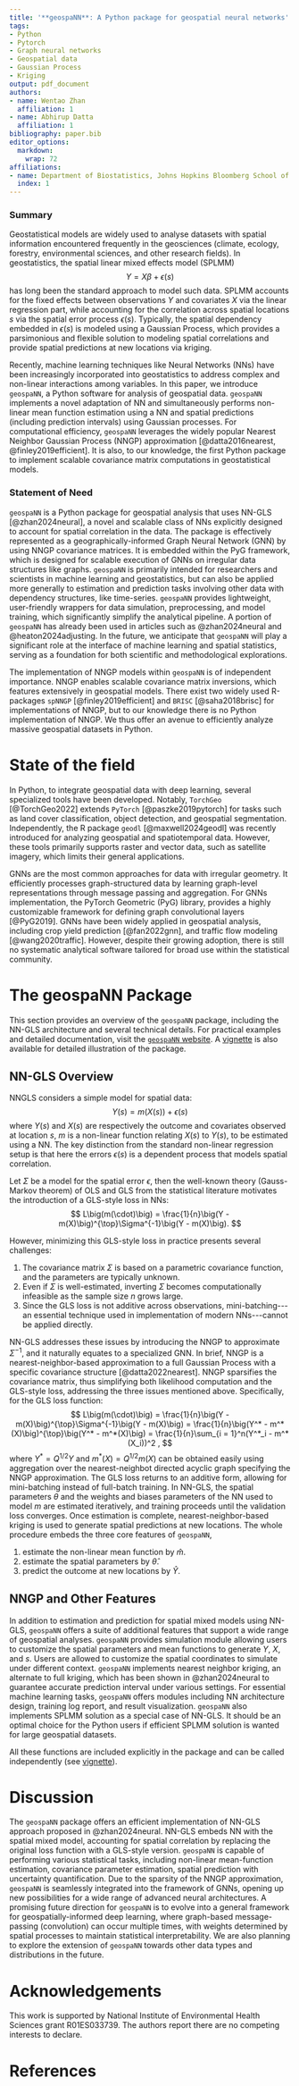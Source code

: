 ```yaml
---
title: '**geospaNN**: A Python package for geospatial neural networks'
tags:
- Python
- Pytorch
- Graph neural networks
- Geospatial data
- Gaussian Process
- Kriging
output: pdf_document
authors:
- name: Wentao Zhan
  affiliation: 1
- name: Abhirup Datta
  affiliation: 1
bibliography: paper.bib
editor_options:
  markdown:
    wrap: 72
affiliations:
- name: Department of Biostatistics, Johns Hopkins Bloomberg School of Public Health
  index: 1
---
```


### Summary

Geostatistical models are widely used to analyse datasets with spatial information encountered frequently in the geosciences (climate, ecology, forestry, environmental sciences, and other research fields). In geostatistics, the spatial linear mixed effects model (SPLMM)\
$$
Y = X\beta + \epsilon(s)
$$
has long been the standard approach to model such data. SPLMM accounts for the fixed effects between observations $Y$ and covariates $X$ via the linear regression part, while accounting for the correlation across spatial locations $s$ via the spatial error process $\epsilon(s)$. Typically, the spatial dependency embedded in $\epsilon(s)$ is modeled using a Gaussian Process, which provides a parsimonious and flexible solution to modeling spatial correlations and provide spatial predictions at new locations via kriging. 

Recently, machine learning techniques like Neural Networks (NNs) have been increasingly incorporated into geostatistics to address complex and non-linear interactions among variables. In this paper, we introduce `geospaNN`, a Python software for analysis of geospatial data. `geospaNN` implements a novel adaptation of NN <!--proposed in @zhan2024neural that extends the SPLMM to non-linear scenarios while retaining the capacity to directly model spatial correlations. `geospaNN`--> and simultaneously performs non-linear mean function estimation using a NN and spatial predictions (including prediction intervals) using Gaussian processes. For computational efficiency, `geospaNN` leverages the widely popular Nearest Neighbor Gaussian Process (NNGP) approximation [@datta2016nearest, @finley2019efficient]. It is also, to our knowledge, the first Python package to implement scalable covariance matrix computations in geostatistical models. <!--This is a standalone component of broad and  independent utility. benefiting other geospatial computation tools. -->



### Statement of Need

`geospaNN` is a Python package for geospatial analysis that uses NN-GLS [@zhan2024neural], a novel and scalable class of NNs explicitly designed to account for spatial correlation in the data. The package is effectively represented as a geographically-informed Graph Neural Network (GNN) by using NNGP covariance matrices. It is embedded within the PyG framework, which is designed for scalable execution of GNNs on irregular data structures like graphs. `geospaNN` is primarily intended for researchers and scientists in machine learning and geostatistics, but can also be applied more generally to estimation and prediction tasks involving other data with dependency structures, like time-series. `geospaNN` provides lightweight, user-friendly wrappers for data simulation, preprocessing, and model training, which significantly simplify the analytical pipeline. A portion of `geospaNN` has already been used in articles such as @zhan2024neural and @heaton2024adjusting. In the future, we anticipate that `geospaNN` will play a significant role at the interface of machine learning and spatial statistics, serving as a foundation for both scientific and methodological explorations.

The implementation of NNGP models within `geospaNN` is of independent importance. NNGP enables scalable covariance matrix inversions, which features extensively in geospatial models. There exist two widely used R-packages `spNNGP` [@finley2019efficient] and `BRISC` [@saha2018brisc] for implementations of NNGP, but to our knowledge there is no Python implementation of NNGP. We thus offer an avenue to efficiently analyze massive geospatial datasets in Python. <!---using NNGP (linear models) and NN-GLS (non-linear models). based applications.-->

# State of the field
In Python, to integrate geospatial data with deep learning, several specialized tools have been developed. Notably, `TorchGeo` [@TorchGeo2022] extends `PyTorch` [@paszke2019pytorch] for tasks such as land cover classification, object detection, and geospatial segmentation. Independently, the R package `geodl` [@maxwell2024geodl] was recently introduced for analyzing geospatial and spatiotemporal data.  However, these tools primarily supports raster and vector data, such as satellite imagery, which limits their general applications.

GNNs are the most common approaches for data with irregular geometry. It efficiently processes graph-structured data by learning graph-level representations through message passing and aggregation. For GNNs implementation, the PyTorch Geometric (PyG) library, provides a highly customizable framework for defining graph convolutional layers [@PyG2019]. GNNs have been widely applied in geospatial analysis, including crop yield prediction [@fan2022gnn], and traffic flow modeling [@wang2020traffic]. However, despite their growing adoption, there is still no systematic analytical software tailored for broad use within the statistical community.

# The geospaNN Package

This section provides an overview of the `geospaNN` package, including the NN-GLS architecture and several technical details. For practical examples and detailed documentation, visit the [`geospaNN` website](https://wentaozhan1998.github.io/geospaNN-doc). A [vignette](https://github.com/WentaoZhan1998/geospaNN/blob/main/vignette/vignette.pdf) is also available for detailed illustration of the package.

## NN-GLS Overview
<!---
In a simple linear regression scenario, Gauss-Markov's Theorem states that when the data exhibits a correlation structure, generalized least
squares (GLS) provides greater efficiency than ordinary least squares (OLS). For vanilla neural networks, it is typically implicitly assumed that the
observations $Y_i$ are not correlated, and mean squared error is used as the loss function for regression tasks for continuous outcomes:
$$
Y = m(X) + \epsilon.
$$
-->

NNGLS considers a simple model for spatial data:
$$
Y(s) = m(X(s)) + \epsilon(s)
$$
where $Y(s)$ and $X(s)$ are respectively the outcome and covariates observed at location $s$, $m$ is a non-linear function relating $X(s)$ to $Y(s)$, to be estimated using a NN. The key distinction from the standard non-linear regression setup is that here the errors $\epsilon(s)$ is a dependent process that models spatial correlation. <!---Typically it is decomposed as the sum of a Gaussian process for the spatial dependence and, possibly, a noise component. Given the observations $Y$, the covariates $X$, and the locations $s$ as the input, NN-GLS estimates the mean function $m()$ and predicts $Y$ at new locations. The ultimate goal of NN-GLS is to help understanding the complex relationship between observations and covariates and provide accurate geospatial prediction.
-->

Let $\Sigma$ be a model for the spatial error $\epsilon$, then the well-known theory (Gauss-Markov theorem) of OLS and GLS from the statistical literature motivates the introduction of a GLS-style loss in NNs: 
$$
L\big(m(\cdot)\big) = \frac{1}{n}\big(Y - m(X)\big)^{\top}\Sigma^{-1}\big(Y - m(X)\big).
$$

However, minimizing this GLS-style loss in practice presents several challenges:

1.  The covariance matrix $\Sigma$ is based on a parametric covariance function, and the parameters are typically unknown.
2.  Even if $\Sigma$ is well-estimated, inverting $\Sigma$ becomes computationally infeasible as the sample size $n$ grows large.
3.  Since the GLS loss is not additive across observations, mini-batching---an essential technique used in implementation of modern NNs---cannot be applied directly.

NN-GLS addresses these issues by introducing the NNGP to approximate $\Sigma^{-1}$, and it naturally equates to a specialized GNN. In brief, NNGP is a nearest-neighbor-based approximation to a full Gaussian Process with a 
specific covariance structure [@datta2022nearest].<!--Mathematically, given a covariance matrix $\Sigma$, its inverse can be approximated as: 
$$
\Sigma^{-1} = Q = Q^{\top/2}Q^{1/2},
$$
where $Q^{1/2}$ is a lower triangular sparse matrix. The $j$-th element in the $i$-th row of $Q^{1/2}$ is non-zero if and only if location $j$ is in the $k$-nearest neighborhood of location $i$, where $k$ is a pre-specified neighborhood size. This approximation simplifies 
 On a finite sample,--> NNGP sparsifies the covariance matrix, thus simplifying both likelihood computation and the GLS-style loss, addressing the three issues mentioned above. Specifically, for the GLS loss function: 
$$
L\big(m(\cdot)\big) = \frac{1}{n}\big(Y - m(X)\big)^{\top}\Sigma^{-1}\big(Y - m(X)\big) = \frac{1}{n}\big(Y^* - m^*(X)\big)^{\top}\big(Y^* - m^*(X)\big) = \frac{1}{n}\sum_{i = 1}^n(Y^*_i - m^*(X_i))^2 ,
$$
where $Y^* = Q^{1/2}Y$ and $m^*(X) = Q^{1/2}m(X)$ can be obtained easily using aggregation over the nearest-neighbot directed acyclic graph specifying the NNGP approximation. The GLS loss returns to an additive form, allowing for mini-batching instead
of full-batch training. <!--For likelihood-based parameter estimation, 
`geospaNN` uses the `BRISC` R package as an efficient solution [@saha2018brisc].-->In NN-GLS, <!--we assume that the parameters of the covariance matrix is unknown. T--> the spatial parameters $\theta$ and the weights and biases parameters of the NN used to model $m$ are estimated iteratively, and training proceeds until the validation loss
converges. Once estimation is complete, nearest-neighbor-based kriging is used to generate spatial predictions at new
locations. The whole procedure embeds the three core features of `geospaNN`,

1.  estimate the non-linear mean function by $\hat{m}$.
2.  estimate the spatial parameters by $\hat{\theta}$.
3.  predict the outcome at new locations by $\hat{Y}$.

## NNGP and Other Features

In addition to estimation and prediction for spatial mixed models using NN-GLS, `geospaNN` offers a suite of additional features that support a wide range of geospatial analyses. <!--Given an $n \times n$ covariance matrix $\Sigma$ and a $k$-neighbor list (defaulting to nearest
neighbors), our implementation guarantees $O(n)$ computational
complexity for any approximate matrix products involving $\Sigma^{1/2}$,
$\Sigma^{-1/2}$, and $\Sigma^{-1}$. The option of customizing the $k$-neighbor list is provided in case specially designed neighbor set is desired, like using distant neighbors to model long-range correlation [@stein2004approximating], or neighbors based on geodesic-distances if working with data collected on a non-Euclidean domain like water bodies [@gilbert2024visibility]. NNGP is fundamental to several key
scalable features in `geospaNN`, including spatial data simulation and
kriging.--> `geospaNN` provides simulation module allowing users to customize the spatial parameters and mean functions to generate $Y$, $X$, and $s$. Users are allowed to customize the spatial coordinates to simulate under different context. <!--This feature can be flexibly used to simulate a Gaussian process as a general spatial random effect by specifying a zero mean function. For kriging, instead of using the full observed set, only the nearest neighbors of each new spot in the observed set are used to compute the kriging weights.--> `geospaNN` implements nearest neighbor kriging, an alternate to full kriging, which has been shown in @zhan2024neural to guarantee accurate prediction interval under various settings. For essential machine learning tasks, `geospaNN` offers modules including NN architecture design, training log report, and result visualization. <!--The training log visualizes the evolution of validation loss as well as spatial parameters, providing deeper insight into model convergence. To interpret high-dimensional result, `geospaNN` incorporates partial dependence plots (PDPs) to illustrate the marginal effect of individual covariates on the outcome. When compared across multiple models, PDPs offer invaluable insights into the complex relationships between covariates and the predicted outcome.--><!--As a special case of the spatial non-linear mixed model, SPLMM with NNGP covariance is also implemented in `geospaNN`. The implementation here is--> `geospaNN` also implements SPLMM solution as a special case of NN-GLS. It should be an optimal choice for the Python users if efficient SPLMM solution is wanted for large geospatial datasets.

All these functions are included explicitly in the package and can be called independently (see [vignette](https://github.com/WentaoZhan1998/geospaNN/blob/main/vignette/vignette.pdf)).

# Discussion

The `geospaNN` package offers an efficient implementation of NN-GLS
approach proposed in @zhan2024neural. NN-GLS embeds NN with the spatial mixed model, accounting for spatial
correlation by replacing the original loss function with a GLS-style
version. `geospaNN` is capable of performing various statistical tasks,
including non-linear mean-function estimation, covariance parameter estimation, spatial prediction with uncertainty quantification.  <!--The NNGP approximation, which is fundamental to the scalable implementation of `geospaNN`, is offered as a standalone functionaility in `geospaNN`.This to our knowledge is the only Python implementation of the widely popular NNGP model for scalable geostatistical analysis.--> Due to the sparsity
of the NNGP approximation, `geospaNN` is seamlessly integrated into
the framework of GNNs, opening up new
possibilities for a wide range of advanced neural 
architectures. A promising future direction for `geospaNN` is to evolve
into a general framework for geospatially-informed deep learning, where
graph-based message-passing (convolution) can occur multiple times, with
weights determined by spatial processes to maintain statistical
interpretability. We are also planning to explore the extension of
`geospaNN` towards other data types and distributions in the future.

# Acknowledgements

This work is supported by National Institute of Environmental Health
Sciences grant R01ES033739. The authors report there are no competing
interests to declare.

# References
